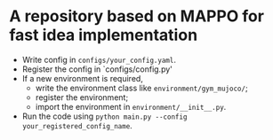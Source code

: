 # A repository based on MAPPO for fast idea implementation

+ Write config in `configs/your_config.yaml`.
+ Register the config in `configs/config.py'
+ If a new environment is required,
  + write the environment class like `environment/gym_mujoco/`;
  + register the environment;
  + import the environment in `environment/__init__.py`.
+ Run the code using `python main.py --config your_registered_config_name`.
